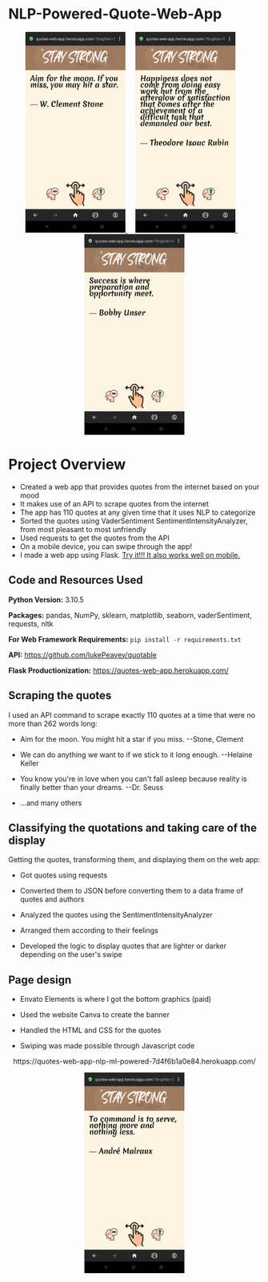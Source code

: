 # NLP-Powered-Quote-Web-App
<p align="center">
  <a href="https://quotes-web-app-nlp-ml-powered-7d4f6b1a0e84.herokuapp.com/">
    <img src="picture1.png" alt="Logo" width=200 height=400>
  </a>
  &nbsp
  &nbsp
  <a href="https://quotes-web-app-nlp-ml-powered-7d4f6b1a0e84.herokuapp.com/">
    <img src="picture3.png" alt="Logo" width=200 height=400>
  </a>
  &nbsp
  &nbsp
  <a href="https://quotes-web-app-nlp-ml-powered-7d4f6b1a0e84.herokuapp.com/">
    <img src="picture2.png" alt="Logo" width=200 height=400>
  </a>
</p>


# Project Overview


* Created a web app that provides quotes from the internet based on your mood
* It makes use of an API to scrape quotes from the internet
* The app has 110 quotes at any given time that it uses NLP to categorize
* Sorted the quotes using VaderSentiment SentimentIntensityAnalyzer, from most pleasant to most unfriendly
* Used requests to get the quotes from the API
* On a mobile device, you can swipe through the app!
* I made a web app using Flask. [Try it!!! It also works well on mobile.](https://quotes-web-app-nlp-ml-powered-7d4f6b1a0e84.herokuapp.com/)


## Code and Resources Used


**Python Version:** 3.10.5


**Packages:** pandas, NumPy, sklearn, matplotlib, seaborn, vaderSentiment, requests, nltk


**For Web Framework Requirements:**  ```pip install -r requirements.txt```


**API:**
https://github.com/lukePeavey/quotable


**Flask Productionization:**
https://quotes-web-app.herokuapp.com/


## Scraping the quotes


I used an API command to scrape exactly 110 quotes at a time that were no more than 262 words long:


*    Aim for the moon. You might hit a star if you miss. --Stone, Clement


*    We can do anything we want to if we stick to it long enough. --Helaine Keller


*    You know you're in love when you can't fall asleep because reality is finally better than your dreams. --Dr. Seuss


*    ...and many others


## Classifying the quotations and taking care of the display


Getting the quotes, transforming them, and displaying them on the web app:


*    Got quotes using requests


* Converted them to JSON before converting them to a data frame of quotes and authors


* Analyzed the quotes using the SentimentIntensityAnalyzer


* Arranged them according to their feelings


* Developed the logic to display quotes that are lighter or darker depending on the user's swipe


## Page design


* Envato Elements is where I got the bottom graphics (paid)


* Used the website Canva to create the banner


* Handled the HTML and CSS for the quotes


* Swiping was made possible through Javascript code


<p align="center">
   https://quotes-web-app-nlp-ml-powered-7d4f6b1a0e84.herokuapp.com/
</p>
<p align="center">
  <a href="https://quotes-web-app-nlp-ml-powered-7d4f6b1a0e84.herokuapp.com/">
    <img src="picture4.png" alt="Logo" width=200 height=400>
  </a>
</p>


